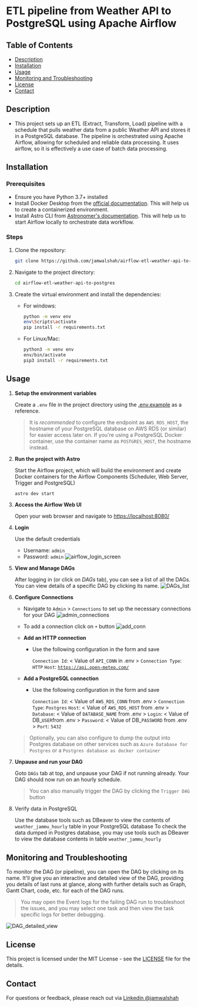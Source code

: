 # ETL pipeline from Weather API to PostgreSQL using Apache Airflow

## Table of Contents

- [Description](#description)
- [Installation](#installation)
- [Usage](#usage)
- [Monitoring and Troubleshooting](#monitoring-and-troubleshooting)
- [License](#license)
- [Contact](#contact)

## Description

- This project sets up an ETL (Extract, Transform, Load) pipeline with a schedule that pulls weather data from a public Weather API and stores it in a PostgreSQL database. The pipeline is orchestrated using Apache Airflow, allowing for scheduled and reliable data processing. It uses airflow, so it is effectively a use case of batch data processing.

## Installation

### Prerequisites

- Ensure you have Python 3.7+ installed
- Install Docker Desktop from the [official documentation](https://docs.docker.com/engine/install/). This will help us to create a containerized environment.
- Install Astro CLI from [Astronomer's documentation](https://www.astronomer.io/docs/astro/cli/install-cli). This will help us to start Airflow locally to orchestrate data workflow.

### Steps

1. Clone the repository:

    ```bash
    git clone https://github.com/jamwalshah/airflow-etl-weather-api-to-postgres.git
    ```

2. Navigate to the project directory:

    ```bash
    cd airflow-etl-weather-api-to-postgres
    ```

3. Create the virtual environment and install the dependencies:

    - For windows:

        ```bash
        python -m venv env
        env\Scripts\activate
        pip install -r requirements.txt
        ```

    - For Linux/Mac:

        ```bash
        python3 -m venv env
        env/bin/activate
        pip3 install -r requirements.txt
        ```

## Usage

1. **Setup the environment variables**

    Create a `.env` file in the project directory using the [.env.example](./.env.example) as a reference.

    > It is *recommended* to configure the endpoint as `AWS_RDS_HOST`, the hostname of your PostgreSQL database on AWS RDS (or similar) for easier access later on. If you're using a PostgreSQL Docker container, use the container name as `POSTGRES_HOST`, the hostname instead.

2. **Run the project with Astro**

    Start the Airflow project, which will build the environment and create Docker containers for the Airflow Components (Scheduler, Web Server, Trigger and PostgreSQL)

    ```bash
    astro dev start
    ```

3. **Access the Airflow Web UI**

    Open your web browser and navigate to [https://localhost:8080/](https://localhost:8080/)

4. **Login**

    Use the default credentials
    - Username: `admin`
    - Password: `admin`
    ![airflow_login_screen](assets/images/airflow_login_screen.png)

5. **View and Manage DAGs**

    After logging in (or click on *DAGs* tab), you can see a list of all the DAGs. You can view details of a specific DAG by clicking its name.
    ![DAGs_list](assets/images/DAGs_list.png)

6. **Configure Connections**

    - Navigate to `Admin` > `Connections` to set up the necessary connections for your DAG
        ![admin_connections](assets/images/admin_connections.png)

    - To add a connection click on `+` button
        ![add_conn](assets/images/add_conn.png)

    - **Add an HTTP connection**
        - Use the following configuration in the form and save
  
            `Connection Id`: < Value of `API_CONN` in .env >
            `Connection Type`: `HTTP`
            `Host`: [`https://api.open-meteo.com/`](https://api.open-meteo.com/)

    - **Add a PostgreSQL connection**
        - Use the following configuration in the form and save

            `Connection Id`: < Value of `AWS_RDS_CONN` from .env >
            `Connection Type`: `Postgres`
            `Host`: < Value of `AWS_RDS_HOST` from .env >
            `Database`: < Value of `DATABASE_NAME` from .env >
            `Login`: < Value of DB_`USER`from .env >
            `Password`: < Value of DB_`PASSWORD` from .env >
            `Port`: `5432`

    > Optionally, you can also configure to dump the output into Postgres database on other services such as `Azure Database for Postgres` or a `Postgres database as docker container`

7. **Unpause and run your DAG**

    Goto `DAGs` tab at top, and unpause your DAG if not running already. Your DAG should now run on an hourly schedule.
    > You can also manually trigger the DAG by clicking the `Trigger DAG` button

8. Verify data in PostgreSQL

    Use the database tools such as DBeaver to view the contents of `weather_jammu_hourly` table in your PostgreSQL database To check the data dumped in Postgres database, you may use tools such as DBeaver to view the database contents in table `weather_jammu_hourly`

## Monitoring and Troubleshooting

To monitor the DAG (or pipeline), you can open the DAG by clicking on its name. It'll give you an interactive and detailed view of the DAG, providing you details of last runs at glance, along with further details such as Graph, Gantt Chart, code, etc. for each of the DAG runs.
  > You may open the Event logs for the failing DAG run to troubleshoot the issues, and you may select one task and then view the task specific logs for better debugging.

  ![DAG_detailed_view](assets/images/DAG_detailed_view.png)

## License

This project is licensed under the MIT License - see the [LICENSE](./LICENSE) file for the details.

## Contact

For questions or feedback, please reach out via [Linkedin @jamwalshah](https://linkedin.com/in/jamwalshah/)
